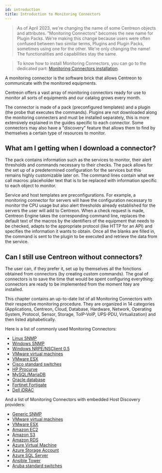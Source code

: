 ```yaml
---
id: introduction
title: Introduction to Monitoring Connectors
---
```


> As of April 2023, we're changing the name of some Centreon objects and attributes. "Monitoring Connectors" becomes the new name for Plugin Packs. We're making this change because users were often confused between two similar terms, Plugins and Plugin Packs, sometimes using one for the other. We're only changing the name! The functionalities and capabilities stay the same.

> To know how to install Monitoring Connectors, you can go to the dedicated part: 
> [Monitoring Connectors installation](/docs/monitoring/pluginpacks).

A monitoring connector is the software brick that allows Centreon to communicate with the monitored equipments.

Centreon offers a vast array of monitoring connectors ready for use to monitor all sorts of equipments and our catalog grows every month.

The connector is made of a pack (preconfigured templates) and a plugin (the probe that executes the commands). Plugins are not downloaded along the monitoring connecters and must be installed separately, this is more extensively explained in the guides specific to each connector.
Some connectors may also have a "discovery" feature that allows them to find by themselves a certain type of resources to monitor.


## What am I getting when I download a connector?

The pack contains information such as the services to monitor, their alert thresholds and commands necessary to their checks. The pack allows for the set up of a predetermined configuration for the services but this remains highly customizable later on.
The command lines contain what we call macros: placeholder text that is to be replaced with information specific to each object to monitor.

Service and host templates are preconfigurations. For example, a monitoring connector for servers will have the configuration necessary to monitor the CPU usage but also alert thresholds already established for the servers the user will add to Centreon.
When a check request is made, Centreon Engine takes the corresponding command line, replaces the default text of the macros by the identifiers of the equipment that needs to be checked, adapts to the appropriate protocol (like HTTP for an API) and specifies the information it wants to obtain. Once all the blanks are filled in, the command is sent to the plugin to be executed and retrieve the data from the service.


## Can I still use Centreon without connectors?

The user can, if they prefer it, set up by themselves all the fonctions obtained from connectors (by creating custom commands). The goal of connectors is to save the time that would be spent configuring everything: connectors are ready to be implemented from the moment htey are installed.

This chapter contains an up-to-date list of all Monitoring Connectors with their
respective monitoring procedure. They are organized in 14 categories
(Applications, Centreon, Cloud, Database, Hardware, Network, Operating System,
Protocol, Sensor, Storage, ToIP-VoIP, UPS-PDU, Virtualization) and then listed
alphabetically.

Here is a list of commonly used Monitoring Connectors:

  - [Linux SNMP](../procedures/operatingsystems-linux-snmp.md)
  - [Windows SNMP](../procedures/operatingsystems-windows-snmp.md)
  - [Windows NRPE/NSClient 0.5](../procedures/operatingsystems-windows-nsclient-05-nrpe.md)
  - [VMware virtual machines](../procedures/virtualization-vmware2-vm.md)
  - [VMware ESX](../procedures/virtualization-vmware2-esx.md)
  - [Cisco standard switches](../procedures/network-cisco-standard-snmp.md)
  - [HP Procurve](../procedures/network-switchs-hp-procurve-snmp.md)
  - [MySQL/MariaDB](../procedures/applications-databases-mysql.md)
  - [Oracle database](../procedures/applications-databases-oracle.md)
  - [Fortinet Fortigate](../procedures/network-firewalls-fortinet-fortigate-snmp.md)
  - [Dell iDRAC](../procedures/hardware-servers-dell-idrac-snmp.md)

And a list of Monitoring Connectors with embedded Host Discovery providers:

  - [Generic SNMP](../procedures/applications-protocol-snmp.md)
  - [VMware virtual machines](../procedures/virtualization-vmware2-vm.md)
  - [VMware ESX](../procedures/virtualization-vmware2-esx.md)
  - [Amazon EC2](../procedures/cloud-aws-ec2.md)
  - [Amazon S3](../procedures/cloud-aws-s3.md)
  - [Amazon RDS](../procedures/cloud-aws-rds.md)
  - [Azure Virtual Machine](../procedures/cloud-azure-compute-virtualmachine.md)
  - [Azure Storage Account](../procedures/cloud-azure-storage-storageaccount.md)
  - [Azure SQL Server](../procedures/cloud-azure-database-sqlserver.md)
  - [Ansible Tower](../procedures/applications-ansible-tower.md)
  - [Aruba standard switches](../procedures/network-switchs-aruba-standard-snmp.md)
